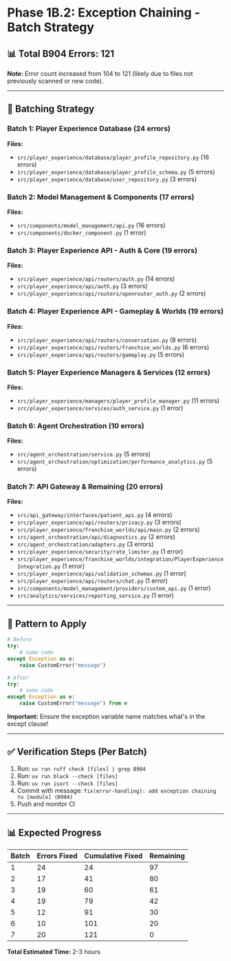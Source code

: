 # Phase 1B.2: Exception Chaining - Batch Strategy

## 📊 Total B904 Errors: 121

**Note:** Error count increased from 104 to 121 (likely due to files not previously scanned or new code).

---

## 🎯 Batching Strategy

### Batch 1: Player Experience Database (24 errors)
**Files:**
- `src/player_experience/database/player_profile_repository.py` (16 errors)
- `src/player_experience/database/player_profile_schema.py` (5 errors)
- `src/player_experience/database/user_repository.py` (3 errors)

### Batch 2: Model Management & Components (17 errors)
**Files:**
- `src/components/model_management/api.py` (16 errors)
- `src/components/docker_component.py` (1 error)

### Batch 3: Player Experience API - Auth & Core (19 errors)
**Files:**
- `src/player_experience/api/routers/auth.py` (14 errors)
- `src/player_experience/api/auth.py` (3 errors)
- `src/player_experience/api/routers/openrouter_auth.py` (2 errors)

### Batch 4: Player Experience API - Gameplay & Worlds (19 errors)
**Files:**
- `src/player_experience/api/routers/conversation.py` (8 errors)
- `src/player_experience/api/routers/franchise_worlds.py` (6 errors)
- `src/player_experience/api/routers/gameplay.py` (5 errors)

### Batch 5: Player Experience Managers & Services (12 errors)
**Files:**
- `src/player_experience/managers/player_profile_manager.py` (11 errors)
- `src/player_experience/services/auth_service.py` (1 error)

### Batch 6: Agent Orchestration (10 errors)
**Files:**
- `src/agent_orchestration/service.py` (5 errors)
- `src/agent_orchestration/optimization/performance_analytics.py` (5 errors)

### Batch 7: API Gateway & Remaining (20 errors)
**Files:**
- `src/api_gateway/interfaces/patient_api.py` (4 errors)
- `src/player_experience/api/routers/privacy.py` (3 errors)
- `src/player_experience/franchise_worlds/api/main.py` (2 errors)
- `src/agent_orchestration/api/diagnostics.py` (2 errors)
- `src/agent_orchestration/adapters.py` (3 errors)
- `src/player_experience/security/rate_limiter.py` (1 error)
- `src/player_experience/franchise_worlds/integration/PlayerExperienceIntegration.py` (1 error)
- `src/player_experience/api/validation_schemas.py` (1 error)
- `src/player_experience/api/routers/chat.py` (1 error)
- `src/components/model_management/providers/custom_api.py` (1 error)
- `src/analytics/services/reporting_service.py` (1 error)

---

## 📝 Pattern to Apply

```python
# Before
try:
    # some code
except Exception as e:
    raise CustomError("message")

# After
try:
    # some code
except Exception as e:
    raise CustomError("message") from e
```

**Important:** Ensure the exception variable name matches what's in the except clause!

---

## ✅ Verification Steps (Per Batch)

1. Run: `uv run ruff check [files] | grep B904`
2. Run: `uv run black --check [files]`
3. Run: `uv run isort --check [files]`
4. Commit with message: `fix(error-handling): add exception chaining to [module] (B904)`
5. Push and monitor CI

---

## 📊 Expected Progress

| Batch | Errors Fixed | Cumulative Fixed | Remaining |
|-------|--------------|------------------|-----------|
| 1 | 24 | 24 | 97 |
| 2 | 17 | 41 | 80 |
| 3 | 19 | 60 | 61 |
| 4 | 19 | 79 | 42 |
| 5 | 12 | 91 | 30 |
| 6 | 10 | 101 | 20 |
| 7 | 20 | 121 | 0 |

**Total Estimated Time:** 2-3 hours

